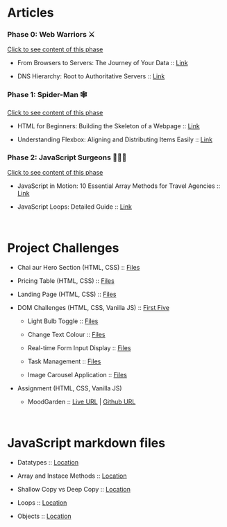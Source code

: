 # Articles

### **Phase 0: Web Warriors ⚔️**
[Click to see content of this phase](Content.md#phase-0-web-warriors)

- From Browsers to Servers: The Journey of Your Data :: [Link](https://web-warrior.hashnode.dev/from-browsers-to-servers-the-journey-of-your-data)

- DNS Hierarchy: Root to Authoritative Servers :: [Link](https://web-warrior.hashnode.dev/dns-hierarchy-root-to-authoritative-servers)


### **Phase 1: Spider-Man  🕸️**
[Click to see content of this phase](Content.md#phase-1-spider-man)

- HTML for Beginners: Building the Skeleton of a Webpage :: [Link](https://web-architect.hashnode.dev/html-for-beginners-building-the-skeleton-of-a-webpage)

- Understanding Flexbox: Aligning and Distributing Items Easily :: [Link](https://web-architect.hashnode.dev/understanding-flexbox-aligning-and-distributing-items-easily)


### **Phase 2: JavaScript Surgeons 🧑🏻‍⚕️**
[Click to see content of this phase](Content.md#Phase-2-javaScript-surgeons)

- JavaScript in Motion: 10 Essential Array Methods for Travel Agencies :: [Link](https://web-architect.hashnode.dev/javascript-in-motion-10-essential-array-methods-for-travel-agencies)
  
- JavaScript Loops: Detailed Guide :: [Link](https://web-architect.hashnode.dev/javascript-loops-detailed-guide)

<br>

# Project Challenges

- Chai aur Hero Section (HTML, CSS) :: [Files](CSS/chai-aur-hero-section)

- Pricing Table (HTML, CSS) :: [Files](CSS/pricing-table/)

- Landing Page (HTML, CSS) :: [Files](CSS/landing-page/)

- DOM Challenges (HTML, CSS, Vanilla JS) :: [First Five](JS/DOM_Challenges_1_to_5)

    - Light Bulb Toggle ::  [Files](JS/DOM_Challenges_1_to_5/challenge-1)

    - Change Text Colour ::  [Files](JS/DOM_Challenges_1_to_5/challenge-2)

    - Real-time Form Input Display  ::  [Files](JS/DOM_Challenges_1_to_5/challenge-3)

    - Task Management  ::  [Files](JS/DOM_Challenges_1_to_5/challenge-4)

    - Image Carousel Application  ::  [Files](JS/DOM_Challenges_1_to_5/challenge-5)

- Assignment (HTML, CSS, Vanilla JS)
  
    - MoodGarden :: [Live URL](moodgarden.vercel.app) | [Github URL](https://github.com/dharmendra9503/MoodGarden)

<br>

# JavaScript markdown files

- Datatypes :: [Location](JS/markdowns/datatypes.md)

- Array and Instace Methods :: [Location](JS/markdowns/array-methods.md)

- Shallow Copy vs Deep Copy :: [Location](JS/markdowns/shallow-deep-copy.md)

- Loops :: [Location](JS/markdowns/loops.md)

- Objects :: [Location](JS/objects.js)